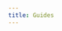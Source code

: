 ```yaml
---
title: Guides
---
```


<!-- <script setup> -->
<!-- import { data } from "./.vitepress/loaders/guides.data"; -->
<!-- </script> -->
<!---->
<!-- <template> -->
<!--   <h2>Guides</h2> -->
<!--   <br /> -->
<!--   <ul> -->
<!--   </ul> -->
<!-- </template> -->
